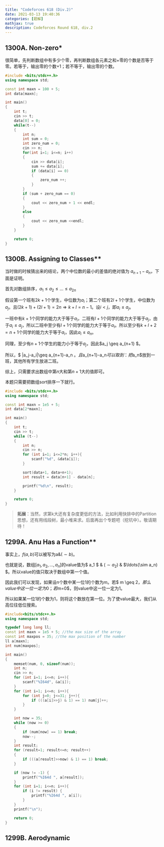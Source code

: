 ```yaml
---
title: "Codeforces 618 (Div.2)"
date: 2021-03-13 19:40:36
categories: [题解]
mathjax: true
description: Codeforces Round 618, div.2
---
```


## 1300A. Non-zero*

很简单，先判断数组中有多少个零，再判断数组各元素之和+零的个数是否等于零。若等于，输出零的个数+1；若不等于，输出零的个数。

```c++
#include <bits/stdc++.h>
using namespace std;

const int maxn = 100 + 5;
int data[maxn];

int main()
{
	int t;
	cin >> t;
	data[0] = 0;
	while(t--)
	{
		int n;
		int sum = 0;
		int zero_num = 0;
		cin >> n;
		for(int i=1; i<=n; i++)
		{
			cin >> data[i];
			sum += data[i];
			if (data[i] == 0)
			{
				zero_num ++;
			}
		}
		if (sum + zero_num == 0)
		{
			cout << zero_num + 1 << endl;
		}
		else
		{
			cout << zero_num <<endl;
		}
	}

	return 0;
}
```

## 1300B. Assigning to Classes**

当时做的时候猜出来的结论，两个中位数的最小的差值的绝对值为 $a_{n+1}-a_{n}$，下面是证明。

首先对数组排序，$a_1\leq a_2 \leq \ldots \leq a_{2n}$

假设第一个班有$2k+1$个学生，中位数为$a_i$；第二个班有$2l+1$个学生，中位数为$a_j$。且$(2k+1)+(2l+1)=2n \Longrightarrow k+l=n-1$。设$i<j$，即$a_i \leq a_j$。

一班中有$k+1$个同学的能力大于等于$a_i$，二班有$l+1$个同学的能力大于等于$a_j$，由于$a_i \leq a_j$，所以二班中至少有$l+1$个同学的能力大于等于$a_i$。所以至少有$k+l+2=n+1$个同学的能力大于等于$a_i$，因此$a_i \leq a_n$。

同理，至少有$n+1$个学生的能力小于等于$a_j$，因此$a_j \geq a_{n+1} $。

所以，$ |a_j-a_i|\geq a_{n+1}-a_n $。且$a_{n+1}-a_n$可以取到：把$a_n$放到一班，其他所有学生放进二班。

综上，只需要求出数组中第$n$大和第$n+1$大的值即可。

本题只需要把数组sort排序一下就行。

```c++
#include <bits/stdc++.h>
using namespace std;

const int maxn = 1e5 + 5;
int data[2*maxn];

int main()
{
	int t;
	cin >> t;
	while (t--)
	{
		int n;
		cin >> n;
		for (int i=1; i<=2*n; i++){
			scanf("%d", &data[i]);
		}

		sort(data+1, data+n+1);
		int result = data[n+1] - data[n];

		printf("%d\n", result);
	}

	return 0;
}

```

> **拓展**：当然，求第k大还有复杂度更低的方法，比如利用快排中的Partition思想，还有用线段树，最小堆来求。后面再出个专题吧（挖坑中）。敬请期待！

## 1299A. Anu Has a Function**

事实上，$f(a,b)$可以被写为a&$(\sim b)$。

也就是说，数组$[a_1,a_2,\ldots,a_n]$的value值为$ a_1 $ & $(\sim a_2)$ & $\ldots(\sim a_n) $。所以value的值只取决于数组中第一个值。

因此我们可以发现，如果设$n$个数中某一位1的个数为$m$。若$ m \geq 2$，那么value中这一位一定为0；若$m=0$，则value中这一位一定为1。

所以如果某一位1的个数为1，则将这个数放在第一位。为了使value最大，我们从高位往低位搜索。

```c++
#include<bits/stdc++.h>
using namespace std;

typedef long long ll;
const int maxn = 1e5 + 5; //the max size of the array
const int maxpos = 35; //the max position of the number
ll a[maxn];
int num[maxpos];

int main()
{
	memset(num, 0, sizeof(num));
	int n;
	cin >> n;
	for (int i=1; i<=n; i++){
		scanf("%I64d", &a[i]);
	}
	for (int i=1; i<=n; i++){
		for (int j=0; j<=31; j++){
			if (((a[i]>>j) & 1) == 1) num[j]++;
		}
	}

	int now = 35;
	while (now >= 0)
	{
		if (num[now] == 1) break;
		now--;
	}
	int result;
	for (result=1; result<=n; result++)
	{
		if (((a[result]>>now) & 1) == 1) break;
	}

	if (now != -1) {
		printf("%I64d ", a[result]);
	}
	for (int i=1; i<=n; i++){
		if (i != result) {
			printf("%I64d ", a[i]);
		}
	}
	printf("\n");

	return 0;
}
```

## 1299B. Aerodynamic



